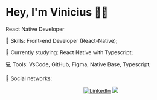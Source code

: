 # Hey, I'm Vinicius :wave::smiley:

React Native Developer

:rocket:  Skills: Front-end Developer (React-Native);

:rainbow:  Currently studying: React Native with Typescript;

:computer:  Tools: VsCode, GitHub, Figma, Native Base, Typescript;

💌   Social networks: <p align="center">
    <a href="https://www.linkedin.com/in/viniciussantiago23/"><img src="https://img.shields.io/badge/LinkedIn-%230077B5.svg?&style=flat-square&logo=linkedin&logoColor=white" alt="LinkedIn"></a>
  <a href="https://api.whatsapp.com/send?phone=351912997726&text=Ol%C3%A1%20 Vini, tudo bem? Verifiquei o seu perfil no Github e gostaria de iniciar uma conversa.%20" alt="WhatsApp"><img src="https://img.shields.io/badge/-WhatsApp-25d366?style=flat-square&labelColor=25d366&logo=whatsapp&logoColor=white&link=https://api.whatsapp.com/send?phone=351912997726&text=Ol%C3%A1%20Vini!%20" /></a>
</p>
